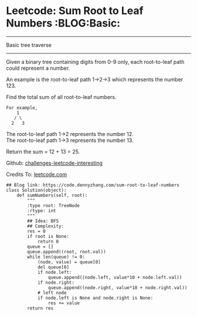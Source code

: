 # Leetcode: Sum Root to Leaf Numbers     :BLOG:Basic:


---

Basic tree traverse  

---

Given a binary tree containing digits from 0-9 only, each root-to-leaf path could represent a number.  

An example is the root-to-leaf path 1->2->3 which represents the number 123.  

Find the total sum of all root-to-leaf numbers.  

    For example,
        1
       / \
      2   3

The root-to-leaf path 1->2 represents the number 12.  
The root-to-leaf path 1->3 represents the number 13.  

Return the sum = 12 + 13 = 25.  

Github: [challenges-leetcode-interesting](https://github.com/DennyZhang/challenges-leetcode-interesting/tree/master/sum-root-to-leaf-numbers)  

Credits To: [leetcode.com](https://leetcode.com/problems/sum-root-to-leaf-numbers/description/)  

    ## Blog link: https://code.dennyzhang.com/sum-root-to-leaf-numbers
    class Solution(object):
        def sumNumbers(self, root):
            """
            :type root: TreeNode
            :rtype: int
            """
            ## Idea: BFS
            ## Complexity:
            res = 0
            if root is None:
                return 0
            queue = []
            queue.append((root, root.val))
            while len(queue) != 0:
                (node, value) = queue[0]
                del queue[0]
                if node.left:
                    queue.append((node.left, value*10 + node.left.val))
                if node.right:
                    queue.append((node.right, value*10 + node.right.val))
                # left node
                if node.left is None and node.right is None:
                    res += value
            return res